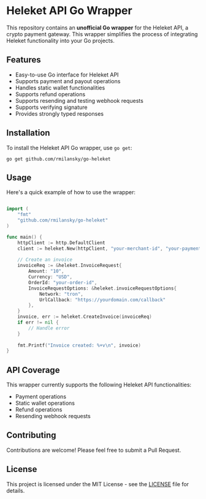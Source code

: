 # Heleket API Go Wrapper

This repository contains an **unofficial Go wrapper** for the Heleket API, a crypto payment gateway. This wrapper simplifies the process of integrating Heleket functionality into your Go projects.

## Features

- Easy-to-use Go interface for Heleket API
- Supports payment and payout operations
- Handles static wallet functionalities
- Supports refund operations
- Supports resending and testing webhook requests
- Supports verifying signature
- Provides strongly typed responses

## Installation

To install the Heleket API Go wrapper, use `go get`:

```
go get github.com/rmilansky/go-heleket
```

## Usage

Here's a quick example of how to use the wrapper:

```go

import (
    "fmt"
    "github.com/rmilansky/go-heleket"
)

func main() {
    httpClient := http.DefaultClient
    client := heleket.New(httpClient, "your-merchant-id", "your-payment-api-key", "your-payout-api-key")
    
    // Create an invoice
    invoiceReq := &heleket.InvoiceRequest{
        Amount: "10",
        Currency: "USD",
        OrderId: "your-order-id",
        InvoiceRequestOptions: &heleket.invoiceRequestOptions{
            Network: "tron",
            UrlCallback: "https://yourdomain.com/callback"
        },
    }
    invoice, err := heleket.CreateInvoice(invoiceReq)
    if err != nil {
        // Handle error
    }
    
    fmt.Printf("Invoice created: %+v\n", invoice)
}
```

## API Coverage

This wrapper currently supports the following Heleket API functionalities:

- Payment operations
- Static wallet operations
- Refund operations
- Resending webhook requests

## Contributing

Contributions are welcome! Please feel free to submit a Pull Request.

## License

This project is licensed under the MIT License - see the [LICENSE](LICENSE) file for details.
